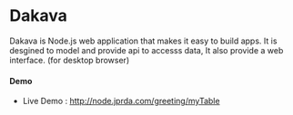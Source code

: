 # Dakava

Dakava is Node.js web application that makes it easy to build apps. It is desgined to model and provide api to accesss data,  It also provide a web interface. (for desktop browser)  



#### Demo

* Live Demo : http://node.jprda.com/greeting/myTable

